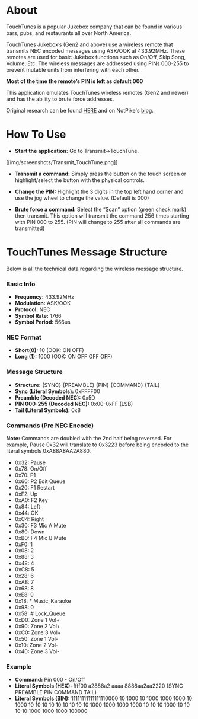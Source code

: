 # About

TouchTunes is a popular Jukebox company that can be found in various bars, pubs, and restaurants all over North America.  

TouchTunes Jukebox’s (Gen2 and above) use a wireless remote that transmits NEC encoded messages using ASK/OOK at 433.92MHz. These remotes are used for basic Jukebox functions such as On/Off, Skip Song, Volume, Etc. The wireless messages are addressed using PINs 000-255 to prevent mutable units from interfering with each other. 

**Most of the time the remote’s PIN is left as default 000**

This application emulates TouchTunes wireless remotes (Gen2 and newer) and has the ability to brute force addresses.

Original research can be found [HERE](https://github.com/notpike/The-Fonz) and on NotPike's [blog](https://bad-radio.solutions/notes).

# How To Use

* **Start the application:** Go to Transmit→TouchTune.

[[img/screenshots/Transmit_TouchTune.png]]

* **Transmit a command:** Simply press the button on the touch screen or highlight/select the button with the physical controls.

* **Change the PIN:** Highlight the 3 digits in the top left hand corner and use the jog wheel to change the value. (Default is 000)

* **Brute force a command:** Select the “Scan” option (green check mark) then transmit. This option will transmit the command 256 times starting with PIN 000 to 255. (PIN will change to 255 after all commands are transmitted)

# TouchTunes Message Structure

Below is all the technical data regarding the wireless message structure.

### Basic Info

* **Frequency:** 433.92MHz
* **Modulation:** ASK/OOK
* **Protocol:** NEC
* **Symbol Rate:** 1766
* **Symbol Period:** 566us

### NEC Format

* **Short(0):** 10 (OOK: ON OFF)
* **Long (1):** 1000 (OOK: ON OFF OFF OFF)

### Message Structure

* **Structure:** {SYNC} {PREAMBLE} {PIN} {COMMAND} {TAIL}
* **Sync (Literal Symbols):** 0xFFFF00
* **Preamble (Decoded NEC):** 0x5D
* **PIN 000-255 (Decoded NEC):** 0x00-0xFF (LSB)
* **Tail (Literal Symbols):** 0x8

### Commands (Pre NEC Encode)

**Note:** Commands are doubled with the 2nd half being reversed. For example, Pause 0x32 will translate to 0x3223 before being encoded to the literal symbols 0xA88A8AA2A880.

* 0x32: Pause
* 0x78: On/Off
* 0x70: P1
* 0x60: P2 Edit Queue
* 0x20: F1 Restart
* 0xF2: Up
* 0xA0: F2 Key
* 0x84: Left           
* 0x44: OK             
* 0xC4: Right          
* 0x30: F3 Mic A Mute  
* 0x80: Down           
* 0xB0: F4 Mic B Mute  
* 0xF0: 1              
* 0x08: 2              
* 0x88: 3              
* 0x48: 4              
* 0xC8: 5              
* 0x28: 6              
* 0xA8: 7              
* 0x68: 8              
* 0xE8: 9              
* 0x18: * Music_Karaoke
* 0x98: 0              
* 0x58: # Lock_Queue   
* 0xD0: Zone 1 Vol+    
* 0x90: Zone 2 Vol+    
* 0xC0: Zone 3 Vol+    
* 0x50: Zone 1 Vol-    
* 0x10: Zone 2 Vol-    
* 0x40: Zone 3 Vol- 

### Example
* **Command:** Pin 000 - On/Off
* **Literal Symbols (HEX):** ffff00 a2888a2 aaaa 8888aa2aa2220 (SYNC PREAMBLE PIN COMMAND TAIL)
* **Literal Symbols (BIN):** 11111111111111110000 10 1000 10 1000 1000 1000 10 1000 10 10 10 10 10 10 10 10 10 1000 1000 1000 1000 10 10 10 1000 10 10 10 10 1000 1000 1000 100000